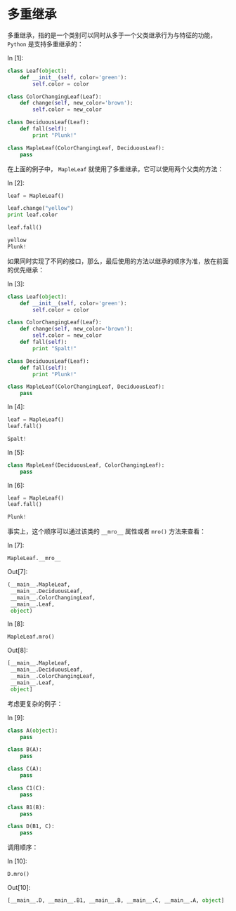 # 多重继承

多重继承，指的是一个类别可以同时从多于一个父类继承行为与特征的功能，`Python` 是支持多重继承的：

In [1]:

```py
class Leaf(object):
    def __init__(self, color='green'):
        self.color = color

class ColorChangingLeaf(Leaf):
    def change(self, new_color='brown'):
        self.color = new_color

class DeciduousLeaf(Leaf):
    def fall(self):
        print "Plunk!"

class MapleLeaf(ColorChangingLeaf, DeciduousLeaf):
    pass

```

在上面的例子中， `MapleLeaf` 就使用了多重继承，它可以使用两个父类的方法：

In [2]:

```py
leaf = MapleLeaf()

leaf.change("yellow")
print leaf.color

leaf.fall()

```

```py
yellow
Plunk!

```

如果同时实现了不同的接口，那么，最后使用的方法以继承的顺序为准，放在前面的优先继承：

In [3]:

```py
class Leaf(object):
    def __init__(self, color='green'):
        self.color = color

class ColorChangingLeaf(Leaf):
    def change(self, new_color='brown'):
        self.color = new_color    
    def fall(self):
        print "Spalt!"

class DeciduousLeaf(Leaf):
    def fall(self):
        print "Plunk!"

class MapleLeaf(ColorChangingLeaf, DeciduousLeaf):
    pass

```

In [4]:

```py
leaf = MapleLeaf()
leaf.fall()

```

```py
Spalt!

```

In [5]:

```py
class MapleLeaf(DeciduousLeaf, ColorChangingLeaf):
    pass

```

In [6]:

```py
leaf = MapleLeaf()
leaf.fall()

```

```py
Plunk!

```

事实上，这个顺序可以通过该类的 `__mro__` 属性或者 `mro()` 方法来查看：

In [7]:

```py
MapleLeaf.__mro__

```

Out[7]:

```py
(__main__.MapleLeaf,
 __main__.DeciduousLeaf,
 __main__.ColorChangingLeaf,
 __main__.Leaf,
 object)
```

In [8]:

```py
MapleLeaf.mro()

```

Out[8]:

```py
[__main__.MapleLeaf,
 __main__.DeciduousLeaf,
 __main__.ColorChangingLeaf,
 __main__.Leaf,
 object]
```

考虑更复杂的例子：

In [9]:

```py
class A(object):
    pass

class B(A):
    pass

class C(A):
    pass

class C1(C):
    pass

class B1(B):
    pass

class D(B1, C):
    pass

```

调用顺序：

In [10]:

```py
D.mro()

```

Out[10]:

```py
[__main__.D, __main__.B1, __main__.B, __main__.C, __main__.A, object]
```
